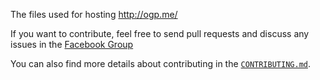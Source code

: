 The files used for hosting http://ogp.me/

If you want to contribute, feel free to send pull requests and discuss any issues in the [Facebook Group](https://www.facebook.com/groups/opengraph/)

You can also find more details about contributing in the [`CONTRIBUTING.md`](CONTRIBUTING.md).
